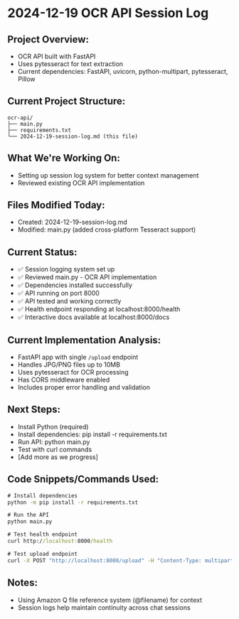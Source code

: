# 2024-12-19 OCR API Session Log

## Project Overview:
- OCR API built with FastAPI
- Uses pytesseract for text extraction
- Current dependencies: FastAPI, uvicorn, python-multipart, pytesseract, Pillow

## Current Project Structure:
```
ocr-api/
├── main.py
├── requirements.txt
└── 2024-12-19-session-log.md (this file)
```

## What We're Working On:
- Setting up session log system for better context management
- Reviewed existing OCR API implementation

## Files Modified Today:
- Created: 2024-12-19-session-log.md
- Modified: main.py (added cross-platform Tesseract support)

## Current Status:
- ✅ Session logging system set up
- ✅ Reviewed main.py - OCR API implementation
- ✅ Dependencies installed successfully
- ✅ API running on port 8000
- ✅ API tested and working correctly
- ✅ Health endpoint responding at localhost:8000/health
- ✅ Interactive docs available at localhost:8000/docs

## Current Implementation Analysis:
- FastAPI app with single `/upload` endpoint
- Handles JPG/PNG files up to 10MB
- Uses pytesseract for OCR processing
- Has CORS middleware enabled
- Includes proper error handling and validation

## Next Steps:
- Install Python (required)
- Install dependencies: pip install -r requirements.txt
- Run API: python main.py
- Test with curl commands
- [Add more as we progress]

## Code Snippets/Commands Used:
```cmd
# Install dependencies
python -m pip install -r requirements.txt

# Run the API
python main.py

# Test health endpoint
curl http://localhost:8000/health

# Test upload endpoint
curl -X POST "http://localhost:8000/upload" -H "Content-Type: multipart/form-data" -F "file=@test_image.png"
```

## Notes:
- Using Amazon Q file reference system (@filename) for context
- Session logs help maintain continuity across chat sessions